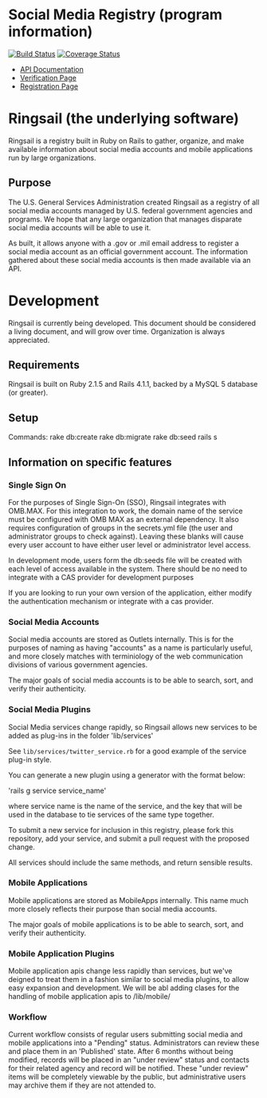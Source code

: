 # Social Media Registry (program information)

[![Build Status](https://travis-ci.org/ctacdev/social-media-registry.svg?branch=develop)](https://travis-ci.org/ctacdev/social-media-registry)
[![Coverage Status](https://coveralls.io/repos/ctacdev/social-media-registry/badge.svg?branch=develop)](https://coveralls.io/r/ctacdev/social-media-registry?branch=develop)

* [API Documentation](http://www.usa.gov/About/developer-resources/social-media-registry.shtml)
* [Verification Page](http://www.usa.gov/Contact/verify-social-media.shtml)
* [Registration Page](http://registry.usa.gov/embed/find)


# Ringsail (the underlying software) 

Ringsail is a registry built in Ruby on Rails to gather, organize, and make available information about social media accounts and mobile applications run by large organizations.

## Purpose

The U.S. General Services Administration created Ringsail as a registry of all social media accounts managed by U.S. federal government agencies and programs. We hope that any large organization that manages disparate social media accounts will be able to use it.

As built, it allows anyone with a .gov or .mil email address to register a social media account as an official government account. The information gathered about these social media accounts is then made available via an API.

# Development

Ringsail is currently being developed.  This document should be considered a living document, and will grow over time.  Organization is always appreciated.

## Requirements

Ringsail is built on Ruby 2.1.5 and Rails 4.1.1, backed by a MySQL 5 database (or greater). 

## Setup

Commands:
rake db:create
rake db:migrate
rake db:seed
rails s

## Information on specific features

### Single Sign On

For the purposes of Single Sign-On (SSO), Ringsail integrates with OMB.MAX.  For this integration to work, the domain name of the service must be configured with OMB MAX as an external dependency.  It also requires configuration of groups in the secrets.yml file (the user and administrator groups to check against). Leaving these blanks will cause every user account to have either user level or administrator level access.

In development mode, users form the db:seeds file will be created with each level of access available in the system.  There should be no need to integrate with a CAS provider for development purposes

If you are looking to run your own version of the application, either modify the authentication mechanism or integrate with a cas provider.

### Social Media Accounts

Social media accounts are stored as Outlets internally.  This is for the purposes of naming as having "accounts" as a name is particularly useful, and more closely matches with terminiology of the web communication divisions of various government agencies.

The major goals of social media accounts is to be able to search, sort, and verify their authenticity.
  
### Social Media Plugins

Social Media services change rapidly, so Ringsail allows new services to be added as plug-ins in the folder 'lib/services'

See `lib/services/twitter_service.rb` for a good example of the service plug-in style.

You can generate a new plugin using a generator with the format below:

'rails g service service_name'

where service name is the name of the service, and the key that will be used in the database to tie services of the same type together.

To submit a new service for inclusion in this registry, please fork this repository, add your service, and submit a pull request with the proposed change.

All services should include the same methods, and return sensible results.

### Mobile Applications
Mobile applications are stored as MobileApps internally.  This name much more closely reflects their purpose than social media accounts. 

The major goals of mobile applications is to be able to search, sort, and verify their authenticity.

### Mobile Application Plugins

Mobile application apis change less rapidly than services, but we've deigned to treat them in a fashion similar to social media plugins, to allow easy expansion and development.  We will be abl adding clases for the handling of mobile application apis to /lib/mobile/

### Workflow

Current workflow consists of regular users submitting social media and mobile applications into a "Pending" status.  Administrators can review these and place them in an 'Published' state.  After 6 months without being modified, records will be placed in an "under review" status and contacts for their related agency and record will be notified.  These "under review" items will be completely viewable by the public, but administrative users may archive them if they are not attended to.